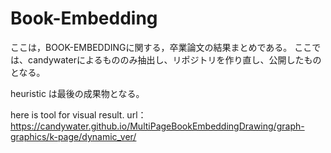 ﻿# Book-Embedding
ここは，BOOK-EMBEDDINGに関する，卒業論文の結果まとめである。
ここでは、candywaterによるもののみ抽出し、リポジトリを作り直し、公開したものとなる。

heuristic は最後の成果物となる。

here is tool for visual result.
url：https://candywater.github.io/MultiPageBookEmbeddingDrawing/graph-graphics/k-page/dynamic_ver/
